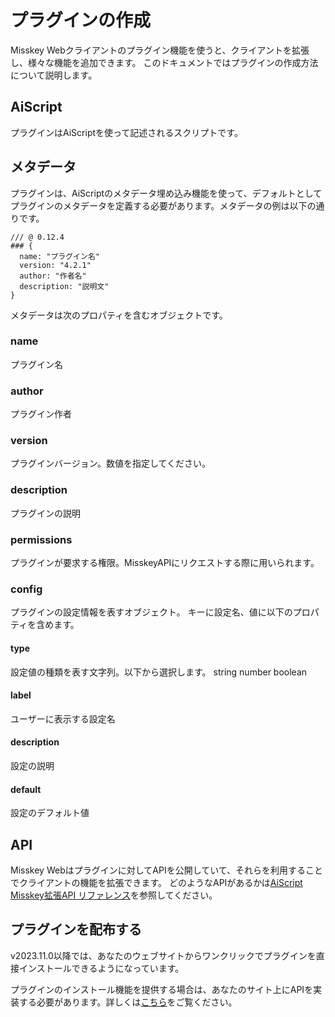 # プラグインの作成

Misskey Webクライアントのプラグイン機能を使うと、クライアントを拡張し、様々な機能を追加できます。
このドキュメントではプラグインの作成方法について説明します。

## AiScript

プラグインはAiScriptを使って記述されるスクリプトです。

## メタデータ

プラグインは、AiScriptのメタデータ埋め込み機能を使って、デフォルトとしてプラグインのメタデータを定義する必要があります。メタデータの例は以下の通りです。

```AiScript
/// @ 0.12.4
### {
  name: "プラグイン名"
  version: "4.2.1"
  author: "作者名"
  description: "説明文"
}
```

メタデータは次のプロパティを含むオブジェクトです。

### name

プラグイン名

### author

プラグイン作者

### version

プラグインバージョン。数値を指定してください。

### description

プラグインの説明

### permissions

プラグインが要求する権限。MisskeyAPIにリクエストする際に用いられます。

### config

プラグインの設定情報を表すオブジェクト。
キーに設定名、値に以下のプロパティを含めます。

#### type

設定値の種類を表す文字列。以下から選択します。
string number boolean

#### label

ユーザーに表示する設定名

#### description

設定の説明

#### default

設定のデフォルト値

## API

Misskey Webはプラグインに対してAPIを公開していて、それらを利用することでクライアントの機能を拡張できます。
どのようなAPIがあるかは[AiScript Misskey拡張API リファレンス](./plugin-api-reference/)を参照してください。

## プラグインを配布する

v2023.11.0以降では、あなたのウェブサイトからワンクリックでプラグインを直接インストールできるようになっています。

プラグインのインストール機能を提供する場合は、あなたのサイト上にAPIを実装する必要があります。詳しくは[こちら](../publish-on-your-website.md)をご覧ください。
